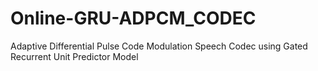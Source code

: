 # Online-GRU-ADPCM_CODEC
Adaptive Differential Pulse Code Modulation Speech Codec using Gated Recurrent Unit Predictor Model
